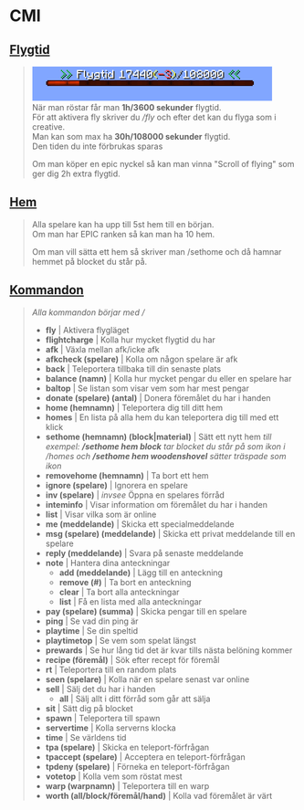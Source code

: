 # CMI

## <ins>Flygtid</ins>
>![Flygtid](../bilder/flygtid.png)  
>När man röstar får man **1h/3600 sekunder** flygtid.  
För att aktivera fly skriver du */fly* och efter det kan du flyga som i creative.  
Man kan som max ha **30h/108000 sekunder** flygtid.  
Den tiden du inte förbrukas sparas
> 
>Om man köper en epic nyckel så kan man vinna "Scroll of flying" som ger dig 2h extra flygtid.

## <ins>Hem</ins>
>Alla spelare kan ha upp till 5st hem till en början.  
>Om man har EPIC ranken så kan man ha 10 hem.  
>
>Om man vill sätta ett hem så skriver man /sethome och då hamnar hemmet på blocket du står på.  

## <ins>Kommandon</ins>
>*Alla kommandon börjar med /*
>- **fly** | Aktivera flygläget
>- **flightcharge** | Kolla hur mycket flygtid du har
>- **afk** | Växla mellan afk/icke afk
>- **afkcheck (spelare)** | Kolla om någon spelare är afk
>- **back** | Teleportera tillbaka till din senaste plats
>- **balance (namn)** | Kolla hur mycket pengar du eller en spelare har
>- **baltop** | Se listan som visar vem som har mest pengar
>- **donate (spelare) (antal)** | Donera föremålet du har i handen
>- **home (hemnamn)** | Teleportera dig till ditt hem
>- **homes** | En lista på alla hem du kan teleportera dig till med ett klick
>- **sethome (hemnamn) (block|material)** | Sätt ett nytt hem *till exempel: **/sethome hem block** tar blocket du står på som ikon i /homes och **/sethome hem woodenshovel** sätter träspade som ikon*
>- **removehome (hemnamn)** | Ta bort ett hem
>- **ignore (spelare)** | Ignorera en spelare
>- **inv (spelare)** | *invsee* Öppna en spelares förråd
>- **inteminfo** | Visar information om föremålet du har i handen
>- **list** | Visar vilka som är online
>- **me (meddelande)** | Skicka ett specialmeddelande
>- **msg (spelare) (meddelande)** | Skicka ett privat meddelande till en spelare
>- **reply (meddelande)** | Svara på senaste meddelande
>- **note** | Hantera dina anteckningar
>   - **add (meddelande)** | Lägg till en anteckning
>   - **remove (#)** | Ta bort en anteckning
>   - **clear** | Ta bort alla anteckningar
>   - **list** | Få en lista med alla anteckningar
>- **pay (spelare) (summa)** | Skicka pengar till en spelare
>- **ping** | Se vad din ping är
>- **playtime** | Se din speltid
>- **playtimetop** | Se vem som spelat längst
>- **prewards** | Se hur lång tid det är kvar tills nästa belöning kommer
>- **recipe (föremål)** | Sök efter recept för föremål
>- **rt** | Teleportera till en random plats
>- **seen (spelare)** | Kolla när en spelare senast var online
>- **sell** | Sälj det du har i handen
>   - **all** | Sälj allt i ditt förråd som går att sälja
>- **sit** | Sätt dig på blocket
>- **spawn** | Teleportera till spawn
>- **servertime** | Kolla serverns klocka
>- **time** | Se världens tid
>- **tpa (spelare)** | Skicka en teleport-förfrågan
>- **tpaccept (spelare)** | Acceptera en teleport-förfrågan
>- **tpdeny (spelare)** | Förneka en teleport-förfrågan
>- **votetop** | Kolla vem som röstat mest
>- **warp (warpnamn)** | Teleportera till en warp
>- **worth (all/block/föremål/hand)** | Kolla vad föremålet är värt